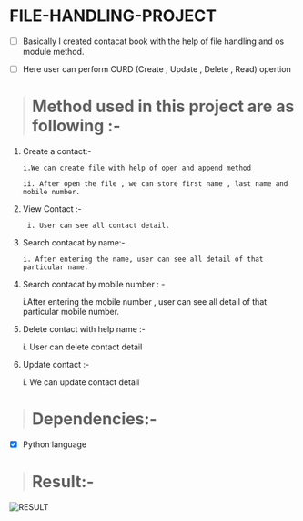 # FILE-HANDLING-PROJECT


 - [ ] Basically I created contacat book with the help of file handling and os module method.
 
 - [ ] Here user can perform CURD (Create , Update , Delete , Read) opertion
 
> # Method used in this project are as following :- 

1. Create a contact:- 
       
       i.We can create file with help of open and append method
       
       ii. After open the file , we can store first name , last name and mobile number.
       

2. View Contact :- 
    
        i. User can see all contact detail.
        
 3. Search contacat by name:- 
 
 
        i. After entering the name, user can see all detail of that particular name. 
        
  4. Search contacat by mobile number : -
  
        i.After entering the mobile number , user can see all detail of that particular mobile number.
        
   5. Delete contact with help name :- 
   
        i. User can delete contact detail 
        
   6. Update contact :- 
   
         i. We can update contact detail
         
         
 > # Dependencies:-
 
 - [x] Python language




> # Result:- 



![RESULT](https://user-images.githubusercontent.com/113135493/195804755-07918ba5-028e-48e3-9b74-e00d0a652788.png)

